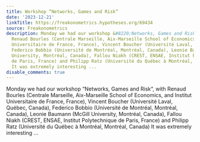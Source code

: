 ```yaml
---
title: Workshop “Networks, Games and Risk”
date: '2023-12-21'
linkTitle: https://freakonometrics.hypotheses.org/69434
source: Freakonometrics
description: Monday we had our workshop &#8220;Networks, Games and Risk&#8220;, with
  Renaud Bourles (Centrale Marseille, Aix-Marseille School of Economics, and Institut
  Universitaire de France, France), Vincent Boucher (Université Laval, Québec, Canada),
  Federico Bobbio (Université de Montréal, Montréal, Canada), Leonie Baumann (McGill
  University, Montréal, Canada), Fallou Niakh (CREST, ENSAE, Institut Polytechnique
  de Paris, France) and Philipp Ratz (Université du Québec à Montréal, Montréal, Canada)
  It was extremely interesting ...
disable_comments: true
---
```

Monday we had our workshop &#8220;Networks, Games and Risk&#8220;, with Renaud Bourles (Centrale Marseille, Aix-Marseille School of Economics, and Institut Universitaire de France, France), Vincent Boucher (Université Laval, Québec, Canada), Federico Bobbio (Université de Montréal, Montréal, Canada), Leonie Baumann (McGill University, Montréal, Canada), Fallou Niakh (CREST, ENSAE, Institut Polytechnique de Paris, France) and Philipp Ratz (Université du Québec à Montréal, Montréal, Canada) It was extremely interesting ...